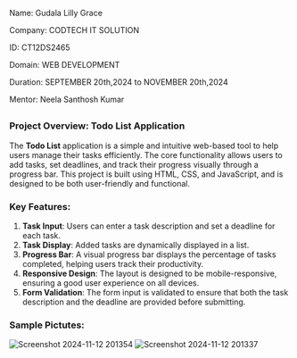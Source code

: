 Name: Gudala Lilly Grace

Company: CODTECH IT SOLUTION

ID: CT12DS2465

Domain: WEB DEVELOPMENT

Duration: SEPTEMBER 20th,2024 to NOVEMBER 20th,2024

Mentor: Neela Santhosh Kumar 

##

### **Project Overview: Todo List Application**

The **Todo List** application is a simple and intuitive web-based tool to help users manage their tasks efficiently. The core functionality allows users to add tasks, set deadlines, and track their progress visually through a progress bar. This project is built using HTML, CSS, and JavaScript, and is designed to be both user-friendly and functional.

### **Key Features:**

1. **Task Input**: Users can enter a task description and set a deadline for each task.
2. **Task Display**: Added tasks are dynamically displayed in a list.
3. **Progress Bar**: A visual progress bar displays the percentage of tasks completed, helping users track their productivity.
4. **Responsive Design**: The layout is designed to be mobile-responsive, ensuring a good user experience on all devices.
5. **Form Validation**: The form input is validated to ensure that both the task description and the deadline are provided before submitting.

### Sample Pictutes:

![Screenshot 2024-11-12 201354](https://github.com/user-attachments/assets/b3faa2f4-3062-4319-be0d-081323b66ab8)
![Screenshot 2024-11-12 201337](https://github.com/user-attachments/assets/98eebaf0-3f5d-4d84-b374-1f018a19df42)

